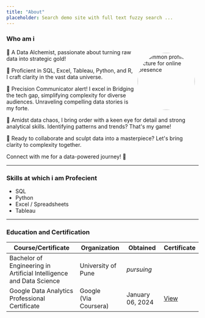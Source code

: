 ```yaml
---
title: "About"
placeholder: Search demo site with full text fuzzy search ...
---
```

### Who am i

<img loading="eager" decoding="sync" width="150px" title="Common profile picture you will see everywhere" src="https://pbs.twimg.com/profile_images/1735533472507482112/wpk4qFBD_400x400.jpg" alt="Common profile picture for online presence" style="float:right;margin:10px;border-radius:50%">

🌟 A Data Alchemist, passionate about turning raw data into strategic gold!

 🚀 Proficient in SQL, Excel, Tableau, Python, and R, I craft clarity in the vast data universe.

 🎤 Precision Communicator alert! I excel in Bridging the tech gap, simplifying complexity for diverse audiences. Unraveling compelling data stories is my forte.

🧭 Amidst data chaos, I bring order with a keen eye for detail and strong analytical skills. Identifying patterns and trends? That's my game!

🤝 Ready to collaborate and sculpt data into a masterpiece? Let's bring clarity to complexity together.

Connect with me for a data-powered journey! 🚀

---

### Skills at which i am Profecient

* SQL
* Python
* Excel / Spreadsheets
* Tableau

---

### Education and Certification

| Course/Certificate                                                        | Organization               | Obtained         | Certificate                                                                                               |
| ------------------------------------------------------------------------- | -------------------------- | ---------------- | --------------------------------------------------------------------------------------------------------- |
| Bachelor of Engineering in<br />Artificial Intelligence and Data Science | University of Pune         | *pursuing*     |                                                                                                           |
| Google Data Analytics<br />Professional Certificate                       | Google<br />(Via Coursera) | January 06, 2024 | [View](https://www.credly.com/badges/3c055db9-402f-49cb-af7b-07dca5c899aa/linked_in_profile "View Certificate") |
